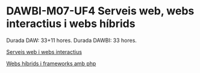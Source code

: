 # DAWBI-M07-UF4 Serveis web, webs interactius i webs híbrids

Durada DAW: 33+11 hores.
Durada DAWBI: 33 hores.

[Serveis web i webs interactius](uf4a01.md)

[Webs híbrids i frameworks amb php](uf4a02.md)
